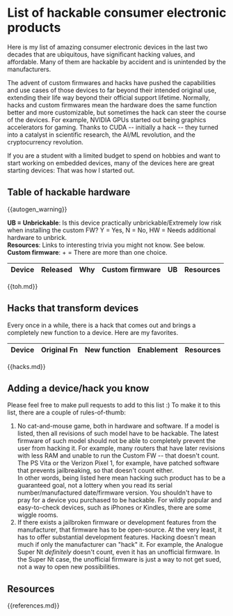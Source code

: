 # List of hackable consumer electronic products

Here is my list of amazing consumer electronic devices in the last two decades that are ubiquitous, have significant hacking values, and affordable. Many of them are hackable by accident and is unintended by the manufacturers.

The advent of custom firmwares and hacks have pushed the capabilities and use cases of those devices to far beyond their intended original use, extending their life way beyond their official support lifetime. Normally, hacks and custom firmwares mean the hardware does the same function better and more customizable, but sometimes the hack can steer the course of the devices. For example, NVIDIA GPUs started out being graphics accelerators for gaming. Thanks to CUDA -- initially a hack -- they turned into a catalyst in scientific research, the AI/ML revolution, and the cryptocurrency revolution.

If you are a student with a limited budget to spend on hobbies and want to start working on embedded devices, many of the devices here are great starting devices: That was how I started out.


## Table of hackable hardware 

{{autogen_warning}}

**UB = Unbrickable**: Is this device practically unbrickable/Extremely low risk when installing the custom FW? Y = Yes, N = No, HW = Needs additional hardware to unbrick. \
**Resources**: Links to interesting trivia you might not know. See below. \
**Custom firmware**: + = There are more than one choice.

| Device  | Released  | Why  | Custom firmware  | UB  | Resources  |
|---------- |--------------- |----------- |----------------- |---------- |---------- |
{{toh.md}}

Hacks that transform devices
--

Every once in a while, there is a hack that comes out and brings a completely new function to a device. Here are my favorites.

| Device  | Original Fn  | New function  | Enablement  |  Resources  |
|---------- |--------------- |----------- |----------------- |---------- |
{{hacks.md}}



## Adding a device/hack you know

Please feel free to make pull requests to add to this list :) To make it to this list, there are a couple of rules-of-thumb:

1. No cat-and-mouse game, both in hardware and software. If a model is listed, then all revisions of such model have to be hackable. The latest firmware of such model should not be able to completely prevent the user from hacking it. For example, many routers that have later revisions with less RAM and unable to run the Custom FW -- that doesn't count. The PS Vita or the Verizon Pixel 1, for example, have patched software that prevents jailbreaking, so that doesn't count either.\
In other words, being listed here mean hacking such product has to be a guaranteed goal, not a lottery when you read its serial number/manufactured date/firmware version. You shouldn't have to pray for a device you purchased to be hackable. For wildly popular and easy-to-check devices, such as iPhones or Kindles, there are some wiggle rooms.
2. If there exists a jailbroken firmware or development features from the manufacturer, that firmware has to be open-source. At the very least, it has to offer substantial development features. Hacking doesn't mean much if only the manufacturer can "hack" it. For example, the Analogue Super Nt *definitely* doesn't count, even it has an unofficial firmware. In the Super Nt case, the unofficial firmware is just a way to not get sued, not a way to open new possibilities.


Resources
--

{{references.md}}